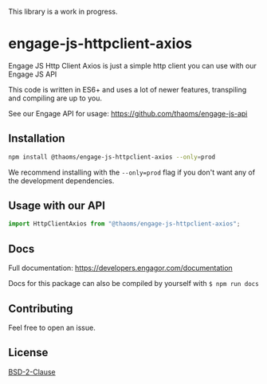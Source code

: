 This library is a work in progress.

# engage-js-httpclient-axios

Engage JS Http Client Axios is just a simple http client you can  use with our Engage JS API

This code is written in ES6+ and uses a lot of newer features, transpiling and compiling are up to you.

See our Engage API for usage:
https://github.com/thaoms/engage-js-api

## Installation

```bash
npm install @thaoms/engage-js-httpclient-axios --only=prod
```

We recommend installing with the `--only=prod` flag if you don't want any of the development dependencies.

## Usage with our API

```javascript
import HttpClientAxios from "@thaoms/engage-js-httpclient-axios";
```

## Docs
Full documentation:
https://developers.engagor.com/documentation

Docs for this package can also be compiled by yourself with `$ npm run docs `

## Contributing
Feel free to open an issue.

## License
[BSD-2-Clause](LICENSE)
